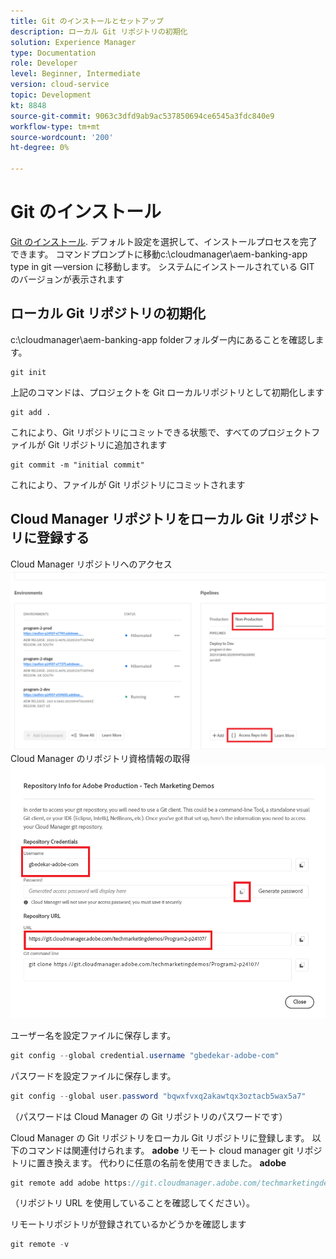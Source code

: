 ```yaml
---
title: Git のインストールとセットアップ
description: ローカル Git リポジトリの初期化
solution: Experience Manager
type: Documentation
role: Developer
level: Beginner, Intermediate
version: cloud-service
topic: Development
kt: 8848
source-git-commit: 9063c3dfd9ab9ac537850694ce6545a3fdc840e9
workflow-type: tm+mt
source-wordcount: '200'
ht-degree: 0%

---
```


# Git のインストール


[Git のインストール](https://git-scm.com/downloads). デフォルト設定を選択して、インストールプロセスを完了できます。
コマンドプロンプトに移動c:\cloudmanager\aem-banking-app type in git —version に移動します。 システムにインストールされている GIT のバージョンが表示されます

## ローカル Git リポジトリの初期化

c:\cloudmanager\aem-banking-app folderフォルダー内にあることを確認します。

```
git init
```

上記のコマンドは、プロジェクトを Git ローカルリポジトリとして初期化します

```
git add .
```

これにより、Git リポジトリにコミットできる状態で、すべてのプロジェクトファイルが Git リポジトリに追加されます

```
git commit -m "initial commit"
```

これにより、ファイルが Git リポジトリにコミットされます



## Cloud Manager リポジトリをローカル Git リポジトリに登録する

Cloud Manager リポジトリへのアクセス
![担当者情報にアクセス](assets/cloud-manager-repo.png)
Cloud Manager のリポジトリ資格情報の取得
![get-credentials](assets/cloud-manager-repo1.png)

ユーザー名を設定ファイルに保存します。

```java
git config --global credential.username "gbedekar-adobe-com"
```

パスワードを設定ファイルに保存します。

```java
git config --global user.password "bqwxfvxq2akawtqx3oztacb5wax5a7"
```

（パスワードは Cloud Manager の Git リポジトリのパスワードです）

Cloud Manager の Git リポジトリをローカル Git リポジトリに登録します。 以下のコマンドは関連付けられます。 **adobe** リモート cloud manager git リポジトリに置き換えます。 代わりに任意の名前を使用できました。 **adobe**


```java
git remote add adobe https://git.cloudmanager.adobe.com/techmarketingdemos/Program2-p24107/
```

（リポジトリ URL を使用していることを確認してください）。

リモートリポジトリが登録されているかどうかを確認します

```java
git remote -v
```



